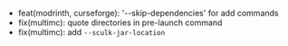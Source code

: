 - feat(modrinth, curseforge): '--skip-dependencies' for add commands
- fix(multimc): quote directories in pre-launch command
- fix(multimc): add `--sculk-jar-location`
